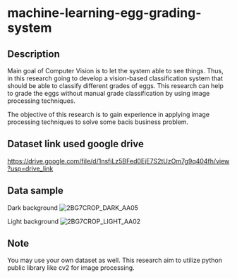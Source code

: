 # machine-learning-egg-grading-system

## Description
Main goal of Computer Vision is to let the system able to see things. Thus, in this research going to develop a vision-based classification system that should be able to classify different grades of eggs. This research can help to grade the eggs without manual grade classification by using image processing techniques.

The objective of this research is to gain experience in applying image processing techniques to solve some bacis business problem. 

## Dataset link used google drive
https://drive.google.com/file/d/1nsfiLz5BFed0EjE7S2tUzOm7g9q404fh/view?usp=drive_link

## Data sample
Dark background
![2BG7CROP_DARK_AA05](https://github.com/esmond09/machine-learning-egg-grading-system/assets/130723274/f23340c7-101e-4789-90a3-5a9601e10f20)

Light background
![2BG7CROP_LIGHT_AA02](https://github.com/esmond09/machine-learning-egg-grading-system/assets/130723274/fefc21a7-8cea-4894-a03c-f16f685a7caa)

## Note
You may use your own dataset as well. This research aim to utilize python public library like cv2 for image processing.
